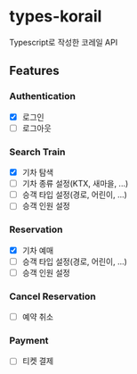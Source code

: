 # types-korail
Typescript로 작성한 코레일 API




## Features

### Authentication
- [x] 로그인
- [ ] 로그아웃

### Search Train
- [x] 기차 탐색
- [ ] 기차 종류 설정(KTX, 새마을, ...)
- [ ] 승객 타입 설정(경로, 어린이, ...)
- [ ] 승객 인원 설정

### Reservation
- [x] 기차 예매
- [ ] 승객 타입 설정(경로, 어린이, ...)
- [ ] 승객 인원 설정

### Cancel Reservation
- [ ] 예약 취소

### Payment
- [ ] 티켓 결제